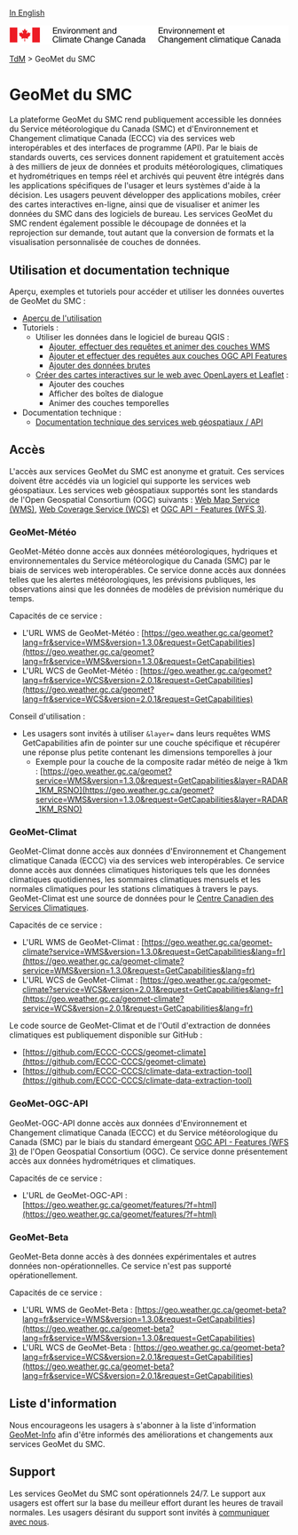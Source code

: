 [In English](readme_en.md)

![ECCC logo](../img_eccc-logo.png)

[TdM](../readme_fr.md) > GeoMet du SMC


# GeoMet du SMC

La plateforme GeoMet du SMC rend publiquement accessible les données du Service météorologique du Canada (SMC) et d'Environnement et Changement climatique Canada (ECCC) via des services web interopérables et des interfaces de programme (API). Par le biais de standards ouverts, ces services donnent rapidement et gratuitement accès à des milliers de jeux de données et produits météorologiques, climatiques et hydrométriques en temps réel et archivés qui peuvent être intégrés dans les applications spécifiques de l'usager et leurs systèmes d'aide à la décision. Les usagers peuvent développer des applications mobiles, créer des cartes interactives en-ligne, ainsi que de visualiser et animer les données du SMC dans des logiciels de bureau. Les services GeoMet du SMC rendent également possible le découpage de données et la reprojection sur demande, tout autant que la conversion de formats et la visualisation personnalisée de couches de données.


## Utilisation et documentation technique

Aperçu, exemples et tutoriels pour accéder et utiliser les données ouvertes de GeoMet du SMC :

* [Aperçu de l'utilisation](../usage/readme_fr.md)
* Tutoriels :
    * Utiliser les données dans le logiciel de bureau QGIS :
        * [Ajouter, effectuer des requêtes et animer des couches WMS](../usage/tutorial_WMS_QGIS_fr.md)
        * [Ajouter et effectuer des requêtes aux couches OGC API Features](../usage/tutorial_OAFeat_QGIS_fr.md)
        * [Ajouter des données brutes](../usage/tutorial_raw-data_QGIS_fr.md)
    * [Créer des cartes interactives sur le web avec OpenLayers et Leaflet](../usage/tutorial_web-maps_fr.md) :
        * Ajouter des couches
        * Afficher des boîtes de dialogue
        * Animer des couches temporelles
* Documentation technique :
    * [Documentation technique des services web géospatiaux / API](web-services_fr.md)

## Accès

L'accès aux services GeoMet du SMC est anonyme et gratuit. Ces services doivent être accédés via un logiciel qui supporte les services web géospatiaux. Les services web géospatiaux supportés sont les standards de l'Open Geospatial Consortium (OGC) suivants : [Web Map Service (WMS)](https://www.opengeospatial.org/standards/wms), [Web Coverage Service (WCS)](https://www.opengeospatial.org/standards/wcs) et [OGC API - Features (WFS 3)](https://github.com/opengeospatial/WFS_FES).

### GeoMet-Météo

GeoMet-Météo donne accès aux données météorologiques, hydriques et environnementales du Service météorologique du Canada (SMC) par le biais de services web interopérables. Ce service donne accès aux données telles que les alertes météorologiques, les prévisions publiques, les observations ainsi que les données de modèles de prévision numérique du temps.

Capacités de ce service :

* L'URL WMS de GeoMet-Météo : [https://geo.weather.gc.ca/geomet?lang=fr&service=WMS&version=1.3.0&request=GetCapabilities](https://geo.weather.gc.ca/geomet?lang=fr&service=WMS&version=1.3.0&request=GetCapabilities)
* L'URL WCS de GeoMet-Météo : [https://geo.weather.gc.ca/geomet?lang=fr&service=WCS&version=2.0.1&request=GetCapabilities](https://geo.weather.gc.ca/geomet?lang=fr&service=WCS&version=2.0.1&request=GetCapabilities)

Conseil d'utilisation :

* Les usagers sont invités à utiliser `&layer=` dans leurs requêtes WMS GetCapabilities afin de pointer sur une couche spécifique et récupérer une réponse plus petite contenant les dimensions temporelles à jour
    * Exemple pour la couche de la composite radar météo de neige à 1km : [https://geo.weather.gc.ca/geomet?service=WMS&version=1.3.0&request=GetCapabilities&layer=RADAR_1KM_RSNO](https://geo.weather.gc.ca/geomet?service=WMS&version=1.3.0&request=GetCapabilities&layer=RADAR_1KM_RSNO)

### GeoMet-Climat

GeoMet-Climat donne accès aux données d'Environnement et Changement climatique Canada (ECCC) via des services web interopérables. Ce service donne accès aux données climatiques historiques tels que les données climatiques quotidiennes, les sommaires climatiques mensuels et les normales climatiques pour les stations climatiques à travers le pays. GeoMet-Climat est une source de données pour le [Centre Canadien des Services Climatiques](https://www.canada.ca/fr/environnement-changement-climatique/services/changements-climatiques/centre-canadien-services-climatiques.html).

Capacités de ce service :

* L'URL WMS de GeoMet-Climat : [https://geo.weather.gc.ca/geomet-climate?service=WMS&version=1.3.0&request=GetCapabilities&lang=fr](https://geo.weather.gc.ca/geomet-climate?service=WMS&version=1.3.0&request=GetCapabilities&lang=fr)
* L'URL WCS de GeoMet-Climat : [https://geo.weather.gc.ca/geomet-climate?service=WCS&version=2.0.1&request=GetCapabilities&lang=fr](https://geo.weather.gc.ca/geomet-climate?service=WCS&version=2.0.1&request=GetCapabilities&lang=fr)

Le code source de GeoMet-Climat et de l'Outil d'extraction de données climatiques est publiquement disponible sur GitHub :

* [https://github.com/ECCC-CCCS/geomet-climate](https://github.com/ECCC-CCCS/geomet-climate)
* [https://github.com/ECCC-CCCS/climate-data-extraction-tool](https://github.com/ECCC-CCCS/climate-data-extraction-tool)

### GeoMet-OGC-API

GeoMet-OGC-API donne accès aux données d'Environnement et Changement climatique Canada (ECCC) et du Service météorologique du Canada (SMC) par le biais du standard émergeant [OGC API - Features (WFS 3)](https://github.com/opengeospatial/WFS_FES) de l'Open Geospatial Consortium (OGC). Ce service donne présentement accès aux données hydrométriques et climatiques.

Capacités de ce service :

* L'URL de GeoMet-OGC-API : [https://geo.weather.gc.ca/geomet/features/?f=html](https://geo.weather.gc.ca/geomet/features/?f=html)

### GeoMet-Beta

GeoMet-Beta donne accès à des données expérimentales et autres données non-opérationnelles. Ce service n'est pas supporté opérationellement.

Capacités de ce service :

* L'URL WMS de GeoMet-Beta : [https://geo.weather.gc.ca/geomet-beta?lang=fr&service=WMS&version=1.3.0&request=GetCapabilities](https://geo.weather.gc.ca/geomet-beta?lang=fr&service=WMS&version=1.3.0&request=GetCapabilities)
* L'URL WCS de GeoMet-Beta : [https://geo.weather.gc.ca/geomet-beta?lang=fr&service=WCS&version=2.0.1&request=GetCapabilities](https://geo.weather.gc.ca/geomet-beta?lang=fr&service=WCS&version=2.0.1&request=GetCapabilities)


## Liste d'information

Nous encourageons les usagers à s'abonner à la liste d'information [GeoMet-Info](https://lists.ec.gc.ca/cgi-bin/mailman/listinfo/geomet-info) afin d'être informés des améliorations et changements aux services GeoMet du SMC.


## Support

Les services GeoMet du SMC sont opérationnels 24/7. Le support aux usagers est offert sur la base du meilleur effort durant les heures de travail normales. Les usagers désirant du support sont invités à [communiquer avec nous](https://meteo.gc.ca/mainmenu/contact_us_f.html).
